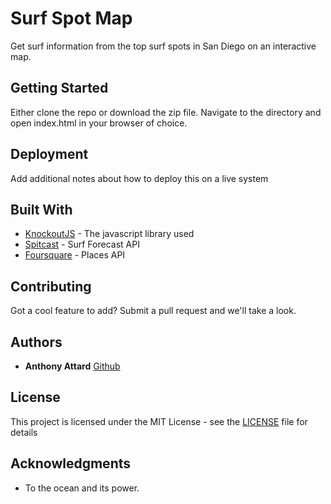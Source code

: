 # Surf Spot Map

Get surf information from the top surf spots in San Diego on an interactive map.

## Getting Started

Either clone the repo or download the zip file. Navigate to the directory and open index.html in your browser of choice.

## Deployment

Add additional notes about how to deploy this on a live system

## Built With

* [KnockoutJS](http://knockoutjs.com/) - The javascript library used
* [Spitcast](http://www.spitcast.com/) - Surf Forecast API
* [Foursquare](https://rometools.github.io/rome/) - Places API

## Contributing

Got a cool feature to add? Submit a pull request and we'll take a look.

## Authors

* **Anthony Attard** [Github](https://github.com/AnthonyAttard)

## License

This project is licensed under the MIT License - see the [LICENSE](LICENSE) file for details

## Acknowledgments

* To the ocean and its power.
